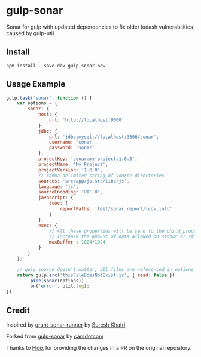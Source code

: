 # gulp-sonar

Sonar for gulp with updated dependencies to fix older lodash vulnerabilities caused by gulp-util.

## Install

```
npm install --save-dev gulp-sonar-new
```

## Usage Example

```js
gulp.task('sonar', function () {
    var options = {
        sonar: {
            host: {
                url: 'http://localhost:9000'
            },
            jdbc: {
                url: 'jdbc:mysql://localhost:3306/sonar',
                username: 'sonar',
                password: 'sonar'
            },
            projectKey: 'sonar:my-project:1.0.0',
            projectName: 'My Project',
            projectVersion: '1.0.0',
            // comma-delimited string of source directories
            sources: 'src/app/js,src/libs/js',
            language: 'js',
            sourceEncoding: 'UTF-8',
            javascript: {
                lcov: {
                    reportPaths: 'test/sonar_report/lcov.info'
                }
            },
            exec: {
                // All these properties will be send to the child_process.exec method (see: https://nodejs.org/api/child_process.html#child_process_child_process_exec_command_options_callback )
                // Increase the amount of data allowed on stdout or stderr (if this value is exceeded then the child process is killed, and the gulp-sonar will fail).
                maxBuffer : 1024*1024
            }
        }
    };

    // gulp source doesn't matter, all files are referenced in options object above
    return gulp.src('thisFileDoesNotExist.js', { read: false })
        .pipe(sonar(options))
        .on('error', util.log);
});
```

## Credit

Inspired by [grunt-sonar-runner](https://github.com/skhatri/grunt-sonar-runner) by [Suresh Khatri](https://github.com/skhatri).

Forked from [gulp-sonar](https://github.com/carsdotcom/gulp-sonar) by [carsdotcom](https://github.com/carsdotcom)

Thanks to [Floix](https://github.com/Floix) for providing the changes in a PR on the original repository.
